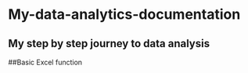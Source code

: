 # My-data-analytics-documentation
## My step by step journey to data analysis 
##Basic Excel function


